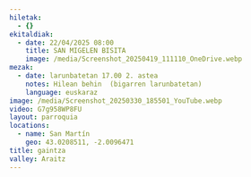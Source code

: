 ```yaml
---
hiletak:
  - {}
ekitaldiak:
  - date: 22/04/2025 08:00
    title: SAN MIGELEN BISITA
    image: /media/Screenshot_20250419_111110_OneDrive.webp
mezak:
  - date: larunbatetan 17.00 2. astea
    notes: Hilean behin  (bigarren larunbatetan)
    language: euskaraz
image: /media/Screenshot_20250330_185501_YouTube.webp
video: G7g958WP8FU
layout: parroquia
locations:
  - name: San Martín
    geo: 43.0208511, -2.0096471
title: gaintza
valley: Araitz
---
```

